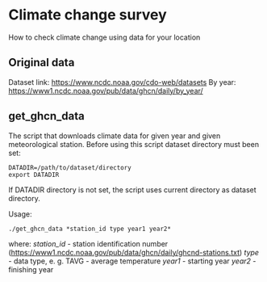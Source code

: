 # Climate change survey

How to check climate change using data for your location

## Original data
Dataset link: https://www.ncdc.noaa.gov/cdo-web/datasets
By year: https://www1.ncdc.noaa.gov/pub/data/ghcn/daily/by_year/

## get_ghcn_data
The script that downloads climate data for given year and given meteorological station.
Before using this script dataset directory must been set:
```
DATADIR=/path/to/dataset/directory
export DATADIR
```
If DATADIR directory is not set, the script uses current directory as dataset directory.

Usage:
```
./get_ghcn_data *station_id type year1 year2*
```
where:
*station_id* - station identification number (https://www1.ncdc.noaa.gov/pub/data/ghcn/daily/ghcnd-stations.txt)
*type* - data type, e. g. TAVG - average temperature
*year1* - starting year
*year2* - finishing year
